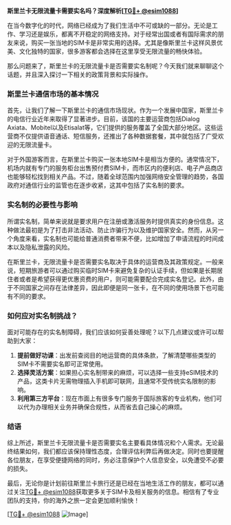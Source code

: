 **斯里兰卡无限流量卡需要实名吗？深度解析[[TG💪+ @esim1088](https://t.me/s/esim1088)]**

在当今数字化的时代，网络已经成为了我们生活中不可或缺的一部分。无论是工作、学习还是娱乐，都离不开稳定的网络支持。对于经常出国或者有国际需求的朋友来说，购买一张当地的SIM卡是非常实用的选择。尤其是像斯里兰卡这样风景优美、文化独特的国家，很多游客都会选择在这里享受无限流量的畅快体验。

那么问题来了，斯里兰卡的无限流量卡是否需要实名制呢？今天我们就来聊聊这个话题，并且深入探讨一下相关的政策背景和实际操作。

### 斯里兰卡通信市场的基本情况

首先，让我们了解一下斯里兰卡的通信市场现状。作为一个发展中国家，斯里兰卡的电信行业近年来取得了显著进步。目前，该国的主要运营商包括Dialog Axiata、Mobitel以及Etisalat等，它们提供的服务覆盖了全国大部分地区。这些运营商不仅提供语音通话、短信服务，还推出了各种数据套餐，其中就包括了广受欢迎的无限流量卡。

对于外国游客而言，在斯里兰卡购买一张本地SIM卡是相当方便的。通常情况下，机场内就有专门的服务柜台出售预付费SIM卡，而市区内的便利店、电子产品商店也能够轻松找到相关产品。不过，随着全球范围内加强网络安全管理的趋势，各国政府对通信行业的监管也在逐步收紧，这其中包括了实名制的要求。

### 实名制的必要性与影响

所谓实名制，简单来说就是要求用户在注册或激活服务时提供真实的身份信息。这种做法最初是为了打击非法活动、防止诈骗行为以及维护国家安全。然而，从另一个角度来看，实名制也可能给普通消费者带来不便，比如增加了申请流程的时间成本以及隐私泄露的风险。

在斯里兰卡，无限流量卡是否需要实名取决于具体的运营商及其政策规定。一般来说，短期旅游者可以通过购买临时SIM卡来避免复杂的认证手续，但如果是长期居住者或者是希望获得更优惠资费的用户，则可能需要配合完成实名登记。此外，由于不同国家之间存在法律差异，因此即便是同一张卡，在不同的使用场景下也可能有不同的要求。

### 如何应对实名制挑战？

面对可能存在的实名制障碍，我们应该如何妥善处理呢？以下几点建议或许可以帮助到大家：

1. **提前做好功课**：出发前查阅目的地运营商的具体条款，了解清楚哪些类型的SIM卡不需要实名即可正常使用。
2. **选择灵活方案**：如果担心实名制带来的麻烦，可以选择一些支持eSIM技术的产品，这类卡片无需物理插入手机即可联网，且通常不受传统实名限制的影响。
3. **利用第三方平台**：现在市面上有很多专门服务于国际旅客的专业机构，他们可以代为办理相关业务并确保合规性，从而省去自己操心的麻烦。

### 结语

综上所述，斯里兰卡无限流量卡是否需要实名主要看具体情况和个人需求。无论最终结果如何，我们都应该保持理性态度，合理评估利弊后再做决定。同时也要提醒各位朋友，在享受便捷网络的同时，务必注意保护个人信息安全，以免遭受不必要的损失。

最后，无论你是计划前往斯里兰卡旅行还是已经在当地生活工作的朋友，都可以通过关注[TG💪+ @esim1088](https://t.me/s/esim1088)获取更多关于SIM卡及相关服务的信息。相信有了专业团队的支持，你的海外之旅一定会更加顺利愉快！

[[TG💪+ @esim1088](https://t.me/s/esim1088) ![Image](https://i.postimg.cc/4NQfJmqS/Snipaste-2025-05-13-00-14-12.png)]